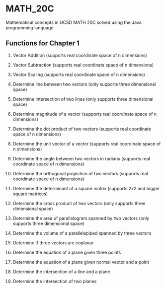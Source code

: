 # MATH_20C

Mathematical concepts in UCSD MATH 20C solved using the Java programming language.

## Functions for Chapter 1

1. Vector Addition (supports real coordinate space of n dimensions)

2. Vector Subtraction (supports real coordinate space of n dimensions)

3. Vector Scaling (supports real coordinate space of n dimensions)

4. Determine line between two vectors (only supports three dimensional space)

5. Determine intersection of two lines (only supports three dimensional space)

6. Determine magnitude of a vector (supports real coordinate space of n dimensions)

7. Determine the dot product of two vectors (supports real coordinate space of n dimensions)

8. Determine the unit vector of a vector (supports real coordinate space of n dimensions)

9. Determine the angle between two vectors in radians (supports real coordinate space of n dimensions)

10. Determine the orthogonal projection of two vectors (supports real coordinate space of n dimensions)

11. Determine the determinant of a square matrix (supports 2x2 and bigger square matrices)

12. Determine the cross product of two vectors (only supports three dimensional space)

13. Determine the area of parallelogram spanned by two vectors (only supports three dimensional space)

14. Determine the volume of a parallelepiped spanned by three vectors

15. Determine if three vectors are coplanar

16. Determine the equation of a plane given three points

17. Determine the equation of a plane given normal vector and a point

18. Determine the intersection of a line and a plane

19. Determine the intersection of two planes
